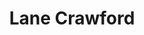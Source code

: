 ---
order: "2"
title: "Lane Crawford"
image: "assets/images/2015/02/lanecrawford_thumbnail-495x400.png"
link: "http://www.mobilenowgroup.com/work/lane-crawford/"
support: "wechat"
---